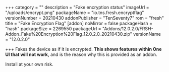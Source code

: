 +++
category = ""
description = "Fake encryption status"
imageUrl = "/uploads/encrypt.png"
packageName = "io.tns.fresh.encryptflag"
versionNumber = 20210430
addonPublisher = "TenSeventy7"
rom = "fresh"
title = "Fake Encryption Flag"
[addon]
noMirror = false
packageHash = "hash"
packageSize = 2269550
packageUrl = "Addons/12.0.2.0/FRSH-Addon_Fake%20Encryption%20Flag_12.0.2.0_20210430.zip"
versionName = "12.0.2.0"

+++
Fakes the device as if it is encrypted. **This shows features within One UI that will not work,** and is the reason why this is provided as an addon.

Install at your own risk.